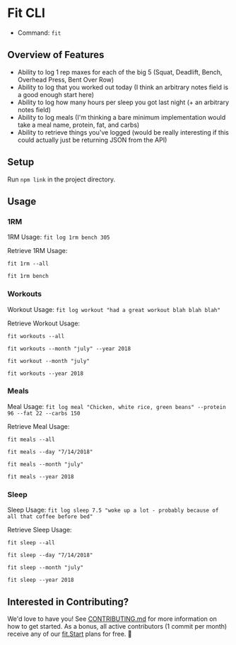 # Fit CLI

- Command: `fit`

## Overview of Features

- Ability to log 1 rep maxes for each of the big 5 (Squat, Deadlift, Bench, Overhead Press, Bent Over Row)
- Ability to log that you worked out today (I think an arbitrary notes field is a good enough start here)
- Ability to log how many hours per sleep you got last night (+ an arbitrary notes field)
- Ability to log meals (I'm thinking a bare minimum implementation would take a meal name, protein, fat, and carbs)
- Ability to retrieve things you've logged (would be really interesting if this could actually just be returning JSON from the API)

## Setup
Run `npm link` in the project directory.

## Usage

### 1RM

1RM Usage: `fit log 1rm bench 305`

Retrieve 1RM Usage:

`fit 1rm --all`

`fit 1rm bench`

### Workouts

Workout Usage: `fit log workout "had a great workout blah blah blah"`

Retrieve Workout Usage:

`fit workouts --all`

`fit workouts --month "july" --year 2018`

`fit workout --month "july"`

`fit workouts --year 2018`

### Meals

Meal Usage: `fit log meal "Chicken, white rice, green beans" --protein 96 --fat 22 --carbs 150`

Retrieve Meal Usage:

`fit meals --all`

`fit meals --day "7/14/2018"`

`fit meals --month "july"`

`fit meals --year 2018`


### Sleep

Sleep Usage: `fit log sleep 7.5 "woke up a lot - probably because of all that coffee before bed"`

Retrieve Sleep Usage:

`fit sleep --all`

`fit sleep --day "7/14/2018"`

`fit sleep --month "july"`

`fit sleep --year 2018`

## Interested in Contributing?

We'd love to have you! See [CONTRIBUTING.md](CONTRIBUTING.md) for more information on how to get started. As a bonus, all active contributors (1 commit per month) receive any of our [fit.Start](https://devlifts.io/join/fitStart) plans for free. 💪